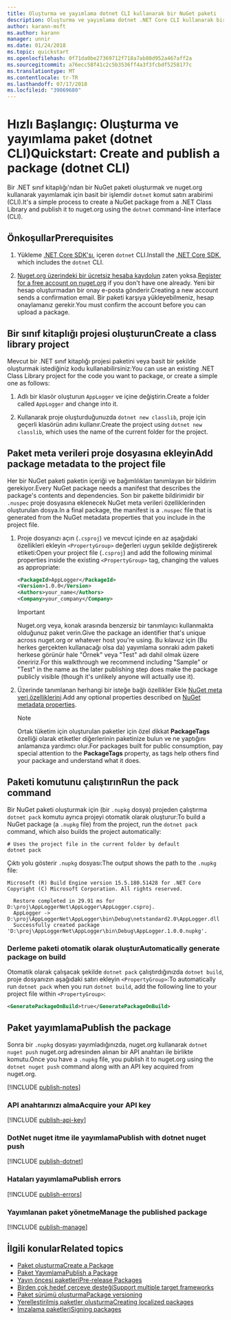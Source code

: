 ```yaml
---
title: Oluşturma ve yayımlama dotnet CLI kullanarak bir NuGet paketi
description: Oluşturma ve yayımlama dotnet .NET Core CLI kullanarak bir NuGet paketi bir gözden geçirme Öğreticisi.
author: karann-msft
ms.author: karann
manager: unnir
ms.date: 01/24/2018
ms.topic: quickstart
ms.openlocfilehash: 0f71da0be27369712f718a7ab80d952a467aff2a
ms.sourcegitcommit: a76ecc58f41c2c5b3536ff4a3f3fcbdf5258177c
ms.translationtype: MT
ms.contentlocale: tr-TR
ms.lasthandoff: 07/17/2018
ms.locfileid: "39069680"
---
```

# <a name="quickstart-create-and-publish-a-package-dotnet-cli"></a><span data-ttu-id="e2225-103">Hızlı Başlangıç: Oluşturma ve yayımlama paket (dotnet CLI)</span><span class="sxs-lookup"><span data-stu-id="e2225-103">Quickstart: Create and publish a package (dotnet CLI)</span></span>

<span data-ttu-id="e2225-104">Bir .NET sınıf kitaplığı'ndan bir NuGet paketi oluşturmak ve nuget.org kullanarak yayımlamak için basit bir işlemdir `dotnet` komut satırı arabirimi (CLI).</span><span class="sxs-lookup"><span data-stu-id="e2225-104">It's a simple process to create a NuGet package from a .NET Class Library and publish it to nuget.org using the `dotnet` command-line interface (CLI).</span></span>

## <a name="prerequisites"></a><span data-ttu-id="e2225-105">Önkoşullar</span><span class="sxs-lookup"><span data-stu-id="e2225-105">Prerequisites</span></span>

1. <span data-ttu-id="e2225-106">Yükleme [.NET Core SDK'sı](https://www.microsoft.com/net/download/), içeren `dotnet` CLI.</span><span class="sxs-lookup"><span data-stu-id="e2225-106">Install the [.NET Core SDK](https://www.microsoft.com/net/download/), which includes the `dotnet` CLI.</span></span>

1. <span data-ttu-id="e2225-107">[Nuget.org üzerindeki bir ücretsiz hesaba kaydolun](https://www.nuget.org/users/account/LogOn?returnUrl=%2F) zaten yoksa.</span><span class="sxs-lookup"><span data-stu-id="e2225-107">[Register for a free account on nuget.org](https://www.nuget.org/users/account/LogOn?returnUrl=%2F) if you don't have one already.</span></span> <span data-ttu-id="e2225-108">Yeni bir hesap oluşturmadan bir onay e-posta gönderir.</span><span class="sxs-lookup"><span data-stu-id="e2225-108">Creating a new account sends a confirmation email.</span></span> <span data-ttu-id="e2225-109">Bir paketi karşıya yükleyebilmeniz, hesap onaylamanız gerekir.</span><span class="sxs-lookup"><span data-stu-id="e2225-109">You must confirm the account before you can upload a package.</span></span>

## <a name="create-a-class-library-project"></a><span data-ttu-id="e2225-110">Bir sınıf kitaplığı projesi oluşturun</span><span class="sxs-lookup"><span data-stu-id="e2225-110">Create a class library project</span></span>

<span data-ttu-id="e2225-111">Mevcut bir .NET sınıf kitaplığı projesi paketini veya basit bir şekilde oluşturmak istediğiniz kodu kullanabilirsiniz:</span><span class="sxs-lookup"><span data-stu-id="e2225-111">You can use an existing .NET Class Library project for the code you want to package, or create a simple one as follows:</span></span>

1. <span data-ttu-id="e2225-112">Adlı bir klasör oluşturun `AppLogger` ve içine değiştirin.</span><span class="sxs-lookup"><span data-stu-id="e2225-112">Create a folder called `AppLogger` and change into it.</span></span>

1. <span data-ttu-id="e2225-113">Kullanarak proje oluşturduğunuzda `dotnet new classlib`, proje için geçerli klasörün adını kullanır.</span><span class="sxs-lookup"><span data-stu-id="e2225-113">Create the project using `dotnet new classlib`, which uses the name of the current folder for the project.</span></span>

## <a name="add-package-metadata-to-the-project-file"></a><span data-ttu-id="e2225-114">Paket meta verileri proje dosyasına ekleyin</span><span class="sxs-lookup"><span data-stu-id="e2225-114">Add package metadata to the project file</span></span>

<span data-ttu-id="e2225-115">Her bir NuGet paketi paketin içeriği ve bağımlılıkları tanımlayan bir bildirim gerekiyor.</span><span class="sxs-lookup"><span data-stu-id="e2225-115">Every NuGet package needs a manifest that describes the package's contents and dependencies.</span></span> <span data-ttu-id="e2225-116">Son bir pakette bildirimidir bir `.nuspec` proje dosyasına eklenecek NuGet meta verileri özelliklerinden oluşturulan dosya.</span><span class="sxs-lookup"><span data-stu-id="e2225-116">In a final package, the manifest is a `.nuspec` file that is generated from the NuGet metadata properties that you include in the project file.</span></span>

1. <span data-ttu-id="e2225-117">Proje dosyanızı açın (`.csproj`) ve mevcut içinde en az aşağıdaki özellikleri ekleyin `<PropertyGroup>` değerleri uygun şekilde değiştirerek etiketi:</span><span class="sxs-lookup"><span data-stu-id="e2225-117">Open your project file (`.csproj`) and add the following minimal properties inside the existing `<PropertyGroup>` tag, changing the values as appropriate:</span></span>

    ```xml
    <PackageId>AppLogger</PackageId>
    <Version>1.0.0</Version>
    <Authors>your_name</Authors>
    <Company>your_company</Company>
    ```

    > [!Important]
    > <span data-ttu-id="e2225-118">Nuget.org veya, konak arasında benzersiz bir tanımlayıcı kullanmakta olduğunuz paket verin.</span><span class="sxs-lookup"><span data-stu-id="e2225-118">Give the package an identifier that's unique across nuget.org or whatever host you're using.</span></span> <span data-ttu-id="e2225-119">Bu kılavuz için (Bu herkes gerçekten kullanacağı olsa da) yayımlama sonraki adım paketi herkese görünür hale "Örnek" veya "Test" adı dahil olmak üzere öneririz.</span><span class="sxs-lookup"><span data-stu-id="e2225-119">For this walkthrough we recommend including "Sample" or "Test" in the name as the later publishing step does make the package publicly visible (though it's unlikely anyone will actually use it).</span></span>

1. <span data-ttu-id="e2225-120">Üzerinde tanımlanan herhangi bir isteğe bağlı özellikler Ekle [NuGet meta veri özelliklerini](/dotnet/core/tools/csproj#nuget-metadata-properties).</span><span class="sxs-lookup"><span data-stu-id="e2225-120">Add any optional properties described on [NuGet metadata properties](/dotnet/core/tools/csproj#nuget-metadata-properties).</span></span>

    > [!Note]
    > <span data-ttu-id="e2225-121">Ortak tüketim için oluşturulan paketler için özel dikkat **PackageTags** özelliği olarak etiketler diğerlerinin paketinize bulun ve ne yaptığını anlamanıza yardımcı olur.</span><span class="sxs-lookup"><span data-stu-id="e2225-121">For packages built for public consumption, pay special attention to the **PackageTags** property, as tags help others find your package and understand what it does.</span></span>

## <a name="run-the-pack-command"></a><span data-ttu-id="e2225-122">Paketi komutunu çalıştırın</span><span class="sxs-lookup"><span data-stu-id="e2225-122">Run the pack command</span></span>

<span data-ttu-id="e2225-123">Bir NuGet paketi oluşturmak için (bir `.nupkg` dosya) projeden çalıştırma `dotnet pack` komutu ayrıca projeyi otomatik olarak oluşturur:</span><span class="sxs-lookup"><span data-stu-id="e2225-123">To build a NuGet package (a `.nupkg` file) from the project, run the `dotnet pack` command, which also builds the project automatically:</span></span>

```cli
# Uses the project file in the current folder by default
dotnet pack
```

<span data-ttu-id="e2225-124">Çıktı yolu gösterir `.nupkg` dosyası:</span><span class="sxs-lookup"><span data-stu-id="e2225-124">The output shows the path to the `.nupkg` file:</span></span>

```output
Microsoft (R) Build Engine version 15.5.180.51428 for .NET Core
Copyright (C) Microsoft Corporation. All rights reserved.

  Restore completed in 29.91 ms for D:\proj\AppLoggerNet\AppLogger\AppLogger.csproj.
  AppLogger -> D:\proj\AppLoggerNet\AppLogger\bin\Debug\netstandard2.0\AppLogger.dll
  Successfully created package 'D:\proj\AppLoggerNet\AppLogger\bin\Debug\AppLogger.1.0.0.nupkg'.
```

### <a name="automatically-generate-package-on-build"></a><span data-ttu-id="e2225-125">Derleme paketi otomatik olarak oluştur</span><span class="sxs-lookup"><span data-stu-id="e2225-125">Automatically generate package on build</span></span>

<span data-ttu-id="e2225-126">Otomatik olarak çalışacak şekilde `dotnet pack` çalıştırdığınızda `dotnet build`, proje dosyanızın aşağıdaki satırı ekleyin `<PropertyGroup>`:</span><span class="sxs-lookup"><span data-stu-id="e2225-126">To automatically run `dotnet pack` when you run `dotnet build`, add the following line to your project file within `<PropertyGroup>`:</span></span>

```xml
<GeneratePackageOnBuild>true</GeneratePackageOnBuild>
```

## <a name="publish-the-package"></a><span data-ttu-id="e2225-127">Paket yayımlama</span><span class="sxs-lookup"><span data-stu-id="e2225-127">Publish the package</span></span>

<span data-ttu-id="e2225-128">Sonra bir `.nupkg` dosyası yayımladığınızda, nuget.org kullanarak `dotnet nuget push` nuget.org adresinden alınan bir API anahtarı ile birlikte komutu.</span><span class="sxs-lookup"><span data-stu-id="e2225-128">Once you have a `.nupkg` file, you publish it to nuget.org using the `dotnet nuget push` command along with an API key acquired from nuget.org.</span></span>

[!INCLUDE [publish-notes](includes/publish-notes.md)]

### <a name="acquire-your-api-key"></a><span data-ttu-id="e2225-129">API anahtarınızı alma</span><span class="sxs-lookup"><span data-stu-id="e2225-129">Acquire your API key</span></span>

[!INCLUDE [publish-api-key](includes/publish-api-key.md)]

### <a name="publish-with-dotnet-nuget-push"></a><span data-ttu-id="e2225-130">DotNet nuget itme ile yayımlama</span><span class="sxs-lookup"><span data-stu-id="e2225-130">Publish with dotnet nuget push</span></span>

[!INCLUDE [publish-dotnet](includes/publish-dotnet.md)]

### <a name="publish-errors"></a><span data-ttu-id="e2225-131">Hataları yayımlama</span><span class="sxs-lookup"><span data-stu-id="e2225-131">Publish errors</span></span>

[!INCLUDE [publish-errors](includes/publish-errors.md)]

### <a name="manage-the-published-package"></a><span data-ttu-id="e2225-132">Yayımlanan paket yönetme</span><span class="sxs-lookup"><span data-stu-id="e2225-132">Manage the published package</span></span>

[!INCLUDE [publish-manage](includes/publish-manage.md)]

## <a name="related-topics"></a><span data-ttu-id="e2225-133">İlgili konular</span><span class="sxs-lookup"><span data-stu-id="e2225-133">Related topics</span></span>

- [<span data-ttu-id="e2225-134">Paket oluşturma</span><span class="sxs-lookup"><span data-stu-id="e2225-134">Create a Package</span></span>](../create-packages/creating-a-package.md)
- [<span data-ttu-id="e2225-135">Paket Yayımlama</span><span class="sxs-lookup"><span data-stu-id="e2225-135">Publish a Package</span></span>](../create-packages/publish-a-package.md)
- [<span data-ttu-id="e2225-136">Yayın öncesi paketleri</span><span class="sxs-lookup"><span data-stu-id="e2225-136">Pre-release Packages</span></span>](../create-packages/Prerelease-Packages.md)
- [<span data-ttu-id="e2225-137">Birden çok hedef çerçeve desteği</span><span class="sxs-lookup"><span data-stu-id="e2225-137">Support multiple target frameworks</span></span>](../create-packages/supporting-multiple-target-frameworks.md)
- [<span data-ttu-id="e2225-138">Paket sürümü oluşturma</span><span class="sxs-lookup"><span data-stu-id="e2225-138">Package versioning</span></span>](../reference/package-versioning.md)
- [<span data-ttu-id="e2225-139">Yerelleştirilmiş paketler oluşturma</span><span class="sxs-lookup"><span data-stu-id="e2225-139">Creating localized packages</span></span>](../create-packages/creating-localized-packages.md)
- [<span data-ttu-id="e2225-140">İmzalama paketleri</span><span class="sxs-lookup"><span data-stu-id="e2225-140">Signing packages</span></span>](../create-packages/Sign-a-package.md)

